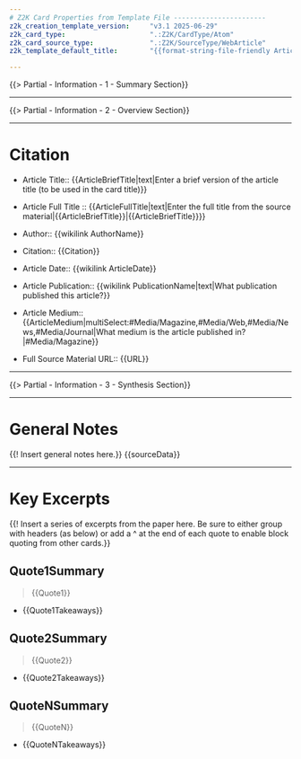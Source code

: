 ```yaml
---
# Z2K Card Properties from Template File -----------------------
z2k_creation_template_version:     "v3.1 2025-06-29"
z2k_card_type:                     ".:Z2K/CardType/Atom"
z2k_card_source_type:              ".:Z2K/SourceType/WebArticle"
z2k_template_default_title:        "{{format-string-file-friendly ArticleTitle}} - {{format-string-file-friendly AuthorName}}"

---
```

{{> Partial - Information - 1 - Summary Section}}

---
{{> Partial - Information - 2 - Overview Section}}

---
# Citation
- Article Title:: {{ArticleBriefTitle|text|Enter a brief version of the article title (to be used in the card title)}}
- Article Full Title :: {{ArticleFullTitle|text|Enter the full title from the source material|{{ArticleBriefTitle}}|{{ArticleBriefTitle}}}}
- Author:: {{wikilink AuthorName}}
- Citation:: {{Citation}}
- Article Date:: {{wikilink ArticleDate}}
- Article Publication:: {{wikilink PublicationName|text|What publication published this article?}}
- Article Medium:: {{ArticleMedium|multiSelect:#Media/Magazine,#Media/Web,#Media/News,#Media/Journal|What medium is the article published in?|#Media/Magazine}}

- Full Source Material URL:: {{URL}}

---
{{> Partial - Information - 3 - Synthesis Section}}

---
# General Notes
{{! Insert general notes here.}}
{{sourceData}}

---
# Key Excerpts
{{! Insert a series of excerpts from the paper here. Be sure to either group with headers (as below) or add a ^ at the end of each quote to enable block quoting from other cards.}}

## Quote1Summary
> {{Quote1}}

- {{Quote1Takeaways}}


## Quote2Summary
> {{Quote2}}

- {{Quote2Takeaways}}


## QuoteNSummary
> {{QuoteN}}

- {{QuoteNTakeaways}}

